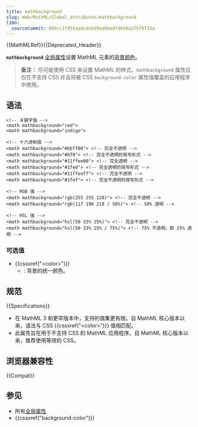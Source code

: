 ```yaml
---
title: mathbackground
slug: Web/MathML/Global_attributes/mathbackground
l10n:
  sourceCommit: 005cc1fd55aadcdcbd9aabbed7d648a275f8f23a
---
```


{{MathMLRef}}{{Deprecated_Header}}

**`mathbackground`** [全局属性](/zh-CN/docs/Web/MathML/Global_attributes)设置 MathML 元素的[背景颜色](/zh-CN/docs/Web/CSS/background-color)。

> **备注：** 尽可能使用 CSS 来设置 MathML 的样式。`mathbackground` 属性应仅在不支持 CSS 并且将被 CSS `background-color` 属性值覆盖的应用程序中使用。

## 语法

```html-nolint
<!-- 关键字值 -->
<math mathbackground="red">
<math mathbackground="indigo">

<!-- 十六进制值 -->
<math mathbackground="#bbff00"> <!-- 完全不透明 -->
<math mathbackground="#bf0"> <!-- 完全不透明的简写形式 -->
<math mathbackground="#11ffee00"> <!-- 完全透明 -->
<math mathbackground="#1fe0"> <!-- 完全透明的简写形式 -->
<math mathbackground="#11ffeeff"> <!-- 完全不透明 -->
<math mathbackground="#1fef"> <!-- 完全不透明的简写形式 -->

<!-- RGB 值 -->
<math mathbackground="rgb(255 255 128)"> <!-- 完全不透明 -->
<math mathbackground="rgb(117 190 218 / 50%)"> <!-- 50% 透明 -->

<!-- HSL 值 -->
<math mathbackground="hsl(50 33% 25%)"> <!-- 完全不透明 -->
<math mathbackground="hsl(50 33% 25% / 75%)"> <!-- 75% 不透明，即 25% 透明 -->
```

### 可选值

- {{cssxref("&lt;color&gt;")}}
  - : 背景的统一颜色。

## 规范

{{Specifications}}

- 在 MathML 3 和更早版本中，支持的值集更有限。自 MathML 核心版本以来，语法与 CSS {{cssxref("&lt;color&gt;")}} 值相匹配。
- 此属性旨在用于不支持 CSS 的 MathML 应用程序。自 MathML 核心版本以来，推荐使用等效的 CSS。

## 浏览器兼容性

{{Compat}}

## 参见

- 所有[全局属性](/zh-CN/docs/Web/MathML/Global_attributes)
- {{cssxref("background-color")}}
